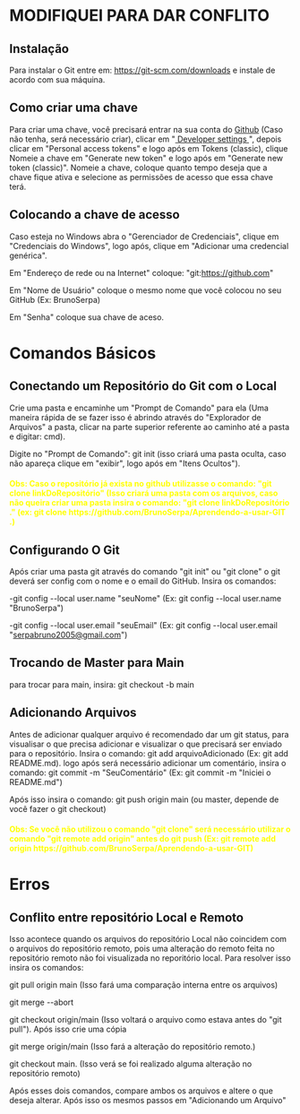 # MODIFIQUEI PARA DAR CONFLITO

## Instalação

Para instalar o Git entre em: https://git-scm.com/downloads
e instale de acordo com sua máquina.

## Como criar uma chave

Para criar uma chave, você precisará entrar na sua conta do <a href="https://github.com">Github</a> (Caso não tenha, será necessário criar), clicar em "<a href="https://github.com/settings/apps">  Developer settings </a>", depois clicar em "Personal access tokens" e logo após em Tokens (classic), clique Nomeie a chave em "Generate new token" e logo após em "Generate new token (classic)". Nomeie a chave, coloque quanto tempo deseja que a chave fique ativa e selecione as permissões de acesso que essa chave terá.

## Colocando a chave de acesso

Caso esteja no Windows abra o "Gerenciador de Credenciais", clique em "Credenciais do Windows", logo após, clique em "Adicionar uma credencial genérica".

Em "Endereço de rede ou na Internet" coloque: "git:https://github.com"

Em "Nome de Usuário" coloque o mesmo nome que você colocou no seu GitHub (Ex: BrunoSerpa)

Em "Senha" coloque sua chave de aceso.


# Comandos Básicos

## Conectando um Repositório do Git com o Local

Crie uma pasta e encaminhe um "Prompt de Comando" para ela (Uma maneira rápida de se fazer isso é abrindo através do "Explorador de Arquivos" a pasta, clicar na parte superior referente ao caminho até a pasta e digitar: cmd).

Digite no "Prompt de Comando": git init (isso criará uma pasta oculta, caso não apareça clique em "exibir", logo após em "Itens Ocultos").

<h4 style="color: yellow">Obs: Caso o repositório já exista no github utilizasse o comando: "git clone linkDoRepositório" (Isso criará uma pasta com os arquivos, caso não queira criar uma pasta insira o comando: "git clone linkDoRepositório ." (ex: git clone https://github.com/BrunoSerpa/Aprendendo-a-usar-GIT .) </h4>

## Configurando O Git

Após criar uma pasta git através do comando "git init" ou "git clone" o git deverá ser config com o nome e o email do GitHub. Insira os comandos:

-git config --local user.name "seuNome" (Ex: git config --local user.name "BrunoSerpa")

-git config --local user.email "seuEmail" (Ex: git config --local user.email "serpabruno2005@gmail.com")

## Trocando de Master para Main
para trocar para main, insira: git checkout -b main

## Adicionando Arquivos
Antes de adicionar qualquer arquivo é recomendado dar um git status, para visualisar o que precisa adicionar e visualizar o que precisará ser enviado para o repositório.
Insira o comando: git add arquivoAdicionado (Ex: git add README.md). logo após será necessário adicionar um comentário, insira o comando: git commit -m "SeuComentário" (Ex: git commit -m "Iniciei o README.md")

Após isso insira o comando: git push origin main (ou master, depende de você fazer o git checkout)

<h4 style="color: yellow">Obs: Se você não utilizou o comando "git clone" será necessário utilizar o comando "git remote add origin" antes do git push (Ex: git remote add origin https://github.com/BrunoSerpa/Aprendendo-a-usar-GIT)</h4>

# Erros

## Conflito entre repositório Local e Remoto

Isso acontece quando os arquivos do repositório Local não coincidem com o arquivos do repositório remoto, pois uma alteração do remoto feita no repositório remoto não foi visualizada no reporitório local. Para resolver isso insira os comandos:

git pull origin main (Isso fará uma comparação interna entre os arquivos)

git merge --abort

git checkout origin/main (Isso voltará o arquivo como estava antes do "git pull"). Após isso crie uma cópia


git merge origin/main (Isso fará a alteração do repositório remoto.)

git checkout main. (Isso verá se foi realizado alguma alteração no repositório remoto)

Após esses dois comandos, compare ambos os arquivos e altere o que deseja alterar. Após isso os mesmos passos em "Adicionando um Arquivo"
